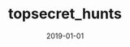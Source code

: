 ---
title: topsecret_hunts
description: Treasure hunt hosting
date: 2019-01-01
link: https://github.com/Huge-Puppy/topsecret_website
tags: 
  - projects
  - failed
---